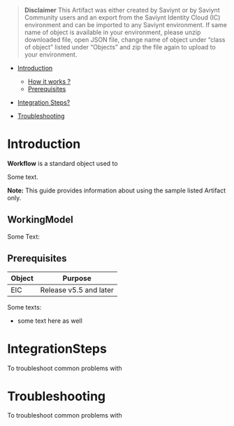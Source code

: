 > **Disclaimer**
> This Artifact was either created by Saviynt or by Saviynt Community users and an export from the Saviynt Identity Cloud (IC) environment and can be imported to any Saviynt environment.
> If same name of object is available in your environment, please unzip downloaded file, open JSON file, change name of object under “class of object” listed under “Objects” and zip the file again to upload to your environment.  


*   [Introduction](#introduction)
    *   [How it works ?](#WorkingModel)
    *   [Prerequisites](#Prerequisites)  
   
*   [Integration Steps? ](#IntegrationSteps)

*   [Troubleshooting](#troubleshooting)

    


# Introduction


**Workflow** is a standard object used to 

Some text.


**Note:** This guide provides information about using the sample listed Artifact only.

## WorkingModel


Some Text:

  

## Prerequisites

| **Object** | **Purpose** | 
| ------------ | ----------- |
| EIC | Release v5.5 and later| 

Some texts:

*   some text here as well
    
# IntegrationSteps

To troubleshoot common problems with 
   


# Troubleshooting

To troubleshoot common problems with
